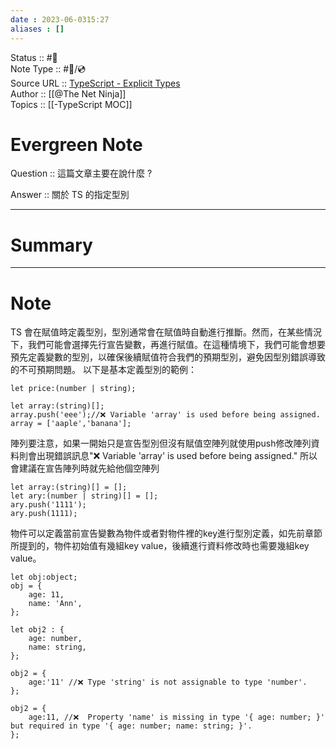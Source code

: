 ```yaml
---
date : 2023-06-0315:27
aliases : []
---
```

Status :: #🌱 <br>
Note Type :: #📨/💿 <br>
Source URL :: [TypeScript - Explicit Types](https://youtu.be/__92ek8Xh4o)<br>
Author :: [[@The Net Ninja]]<br>
Topics :: [[-TypeScript MOC]]  <br>

# Evergreen Note

Question :: 這篇文章主要在說什麼 ?

Answer :: 關於 TS 的指定型別


---

# Summary 

---

# Note
TS 會在賦值時定義型別，型別通常會在賦值時自動進行推斷。然而，在某些情況下，我們可能會選擇先行宣告變數，再進行賦值。在這種情境下，我們可能會想要預先定義變數的型別，以確保後續賦值符合我們的預期型別，避免因型別錯誤導致的不可預期問題。
以下是基本定義型別的範例：
```
let price:(number | string);

let array:(string)[];
array.push('eee');//❌ Variable 'array' is used before being assigned.
array = ['aaple','banana'];
```
陣列要注意，如果一開始只是宣告型別但沒有賦值空陣列就使用push修改陣列資料則會出現錯誤訊息"❌ Variable 'array' is used before being assigned."
所以會建議在宣告陣列時就先給他個空陣列
```
let array:(string)[] = [];
let ary:(number | string)[] = [];
ary.push('1111');
ary.push(1111);
```
物件可以定義當前宣告變數為物件或者對物件裡的key進行型別定義，如先前章節所提到的，物件初始值有幾組key value，後續進行資料修改時也需要幾組key value。
```
let obj:object;
obj = {
    age: 11,
    name: 'Ann',
};

let obj2 : {
    age: number,
    name: string,
};

obj2 = {
    age:'11' //❌ Type 'string' is not assignable to type 'number'.
};

obj2 = {
    age:11, //❌  Property 'name' is missing in type '{ age: number; }' but required in type '{ age: number; name: string; }'.
};
```

